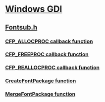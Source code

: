 # [Windows GDI](../_gdi/index.md)
## [Fontsub.h](index.md)
### [CFP_ALLOCPROC callback function](../fontsub/nc-fontsub-cfp_allocproc.md)
### [CFP_FREEPROC callback function](../fontsub/nc-fontsub-cfp_freeproc.md)
### [CFP_REALLOCPROC callback function](../fontsub/nc-fontsub-cfp_reallocproc.md)
### [CreateFontPackage function](../fontsub/nf-fontsub-createfontpackage.md)
### [MergeFontPackage function](../fontsub/nf-fontsub-mergefontpackage.md)
